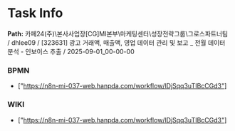 # Task Info

**Path:** 카페24(주)\본사사업장\[CG]MI본부\마케팅센터\성장전략그룹\그로스파트너팀 / dhlee09 / [323631] 광고 거래액, 매출액, 영업 데이터 관리 및 보고 _ 전월 데이터 분석 - 인보이스 추출 / 2025-09-01_00-00-00

### BPMN
- ["https://n8n-mi-037-web.hanpda.com/workflow/lDjSqq3uTIBcCGd3"]

### WIKI
- ["https://n8n-mi-037-web.hanpda.com/workflow/lDjSqq3uTIBcCGd3"]

